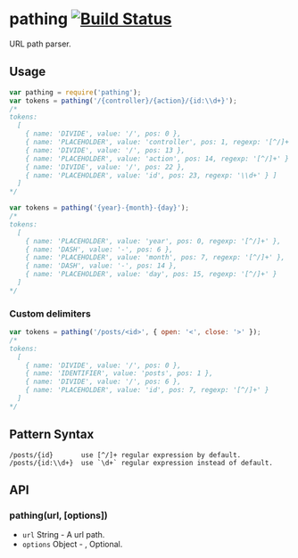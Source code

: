 # pathing [![Build Status](https://travis-ci.org/fundon/pathing.svg)](https://travis-ci.org/fundon/pathing)

URL path parser.


## Usage

```js
var pathing = require('pathing');
var tokens = pathing('/{controller}/{action}/{id:\\d+}');
/*
tokens:
  [
    { name: 'DIVIDE', value: '/', pos: 0 },
    { name: 'PLACEHOLDER', value: 'controller', pos: 1, regexp: '[^/]+' },
    { name: 'DIVIDE', value: '/', pos: 13 },
    { name: 'PLACEHOLDER', value: 'action', pos: 14, regexp: '[^/]+' }
    { name: 'DIVIDE', value: '/', pos: 22 },
    { name: 'PLACEHOLDER', value: 'id', pos: 23, regexp: '\\d+' } ]
  ]
*/

var tokens = pathing('{year}-{month}-{day}');
/*
tokens:
  [
    { name: 'PLACEHOLDER', value: 'year', pos: 0, regexp: '[^/]+' },
    { name: 'DASH', value: '-', pos: 6 },
    { name: 'PLACEHOLDER', value: 'month', pos: 7, regexp: '[^/]+' },
    { name: 'DASH', value: '-', pos: 14 },
    { name: 'PLACEHOLDER', value: 'day', pos: 15, regexp: '[^/]+' }
  ]
*/
```

### Custom delimiters

```js
var tokens = pathing('/posts/<id>', { open: '<', close: '>' });
/*
tokens:
  [
    { name: 'DIVIDE', value: '/', pos: 0 },
    { name: 'IDENTIFIER', value: 'posts', pos: 1 },
    { name: 'DIVIDE', value: '/', pos: 6 },
    { name: 'PLACEHOLDER', value: 'id', pos: 7, regexp: '[^/]+' }
  ]
*/
```


## Pattern Syntax

```
/posts/{id}       use [^/]+ regular expression by default.
/posts/{id:\\d+}  use `\d+` regular expression instead of default.
```


## API

### pathing(url, [options])

* `url` String - A url path.
* `options` Object - , Optional.
